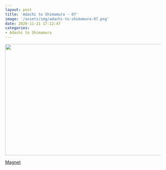```yaml
---
layout: post
title: 'Adachi to Shimamura - 07'
image: '/assets/img/adachi-to-shimamura-07.png'
date: 2020-11-21 17:12:47
categories:
- Adachi to Shimamura
---
```


<img src='{{ page.image }}' alt='' width='640' height='360'>

<a href='magnet:?xt=urn:btih:60c418ee128e92ed69eb166094df0d6e89c4af68&dn=%5BSHUKOH%5D%20Adachi%20to%20Shimamura%20-%2007%20%5B3E5EA3F1%5D.mkv&tr=http%3A%2F%2Fnyaa.tracker.wf%3A7777%2Fannounce&tr=udp%3A%2F%2Fopen.stealth.si%3A80%2Fannounce&tr=udp%3A%2F%2Ftracker.opentrackr.org%3A1337%2Fannounce&tr=udp%3A%2F%2Ftracker.coppersurfer.tk%3A6969%2Fannounce&tr=udp%3A%2F%2Fexodus.desync.com%3A6969%2Fannounce'>Magnet</a>
